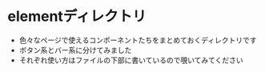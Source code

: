 # elementディレクトリ

* 色々なページで使えるコンポーネントたちをまとめておくディレクトリです
* ボタン系とバー系に分けてみました
* それぞれ使い方はファイルの下部に書いているので覗いてみてください
